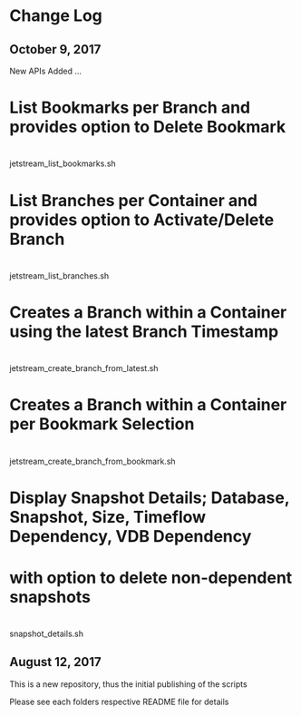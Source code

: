 # Change Log 

## October 9, 2017

New APIs Added ...
#
# List Bookmarks per Branch and provides option to Delete Bookmark 
#
jetstream_list_bookmarks.sh							  

#
# List Branches per Container and provides option to Activate/Delete Branch
#
jetstream_list_branches.sh                            

#
# Creates a Branch within a Container using the latest Branch Timestamp
#
jetstream_create_branch_from_latest.sh				  

#
# Creates a Branch within a Container per Bookmark Selection
#
jetstream_create_branch_from_bookmark.sh              

#
# Display Snapshot Details; Database, Snapshot, Size, Timeflow Dependency, VDB Dependency 
# with option to delete non-dependent snapshots
#
snapshot_details.sh	


## August 12, 2017

This is a new repository, thus the initial publishing of the scripts

Please see each folders respective README file for details

